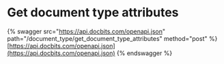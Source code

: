 # Get document type attributes

{% swagger src="https://api.docbits.com/openapi.json" path="/document_type/get_document_type_attributes" method="post" %}
[https://api.docbits.com/openapi.json](https://api.docbits.com/openapi.json)
{% endswagger %}
